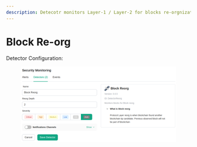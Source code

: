 ```yaml
---
description: Detecotr monitors Layer-1 / Layer-2 for blocks re-orgnizations
---
```


# Block Re-org

Detector Configuration:

<figure><img src="../../.gitbook/assets/image.png" alt=""><figcaption></figcaption></figure>

